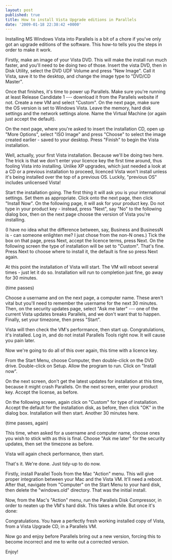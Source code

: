 ```yaml
---
layout: post
published: true
title: How to install Vista Upgrade editions in Parallels
date: '2009-01-18 22:38:42 +0000'
---
```

Installing MS Windows Vista into Parallels is a bit of a chore if you've only got an upgrade editions of the software. This how-to tells you the steps in order to make it work.

Firstly, make an image of your Vista DVD. This will make the install run much faster, and you'll need to be doing two of those. Insert the vista DVD, then in Disk Utility, select the DVD UDF Volume and press "New Image". Call it Vista, save it to the desktop, and change the image type to "DVD/CD Master".

Once that finishes, it's time to power up Parallels. Make sure you're running at least Release Candidate 1 --- download it from the Parallels website if not. Create a new VM and select "Custom". On the next page, make sure the OS version is set to Windows Vista. Leave the memory, hard disk settings and the network settings alone. Name the Virtual Machine (or again just accept the default).

On the next page, where you're asked to insert the installation CD, open up "More Options", select "ISO Image" and press "Choose" to select the image created earlier - saved to your desktop. Press "Finish" to begin the Vista installation.

Well, actually, your first Vista installation. Because we'll be doing two here. The trick is that we don't enter your licence key the first time around, thus fooling Vista into installing. Unlike XP upgrades, which just needed a look at a CD or a previous installation to proceed, licenced Vista won't install unless it's being installed over the top of a previous OS. Luckily, "previous OS" includes unlicensed Vista!

Start the installation going. The first thing it will ask you is your international settings. Set them as appropriate. Click onto the next page, then click "Install Now". On the following page, it will ask for your product key. Do not type in your product key - instead, press "Next", say "No" to the following dialog box, then on the next page choose the version of Vista you're installing.

(I have no idea what the difference between, say, Business and BusinessN is - can someone enlighten me? I just chose from the non-N ones.)
Tick the box on that page, press Next, accept the licence terms, press Next. On the following screen the type of installation will be set to "Custom". That's fine. Press Next to choose where to install it, the default is fine so press Next again.

At this point the installation of Vista will start. The VM will reboot several times - just let it do so. Installation will run to completion just fine, go away for 30 minutes.

(time passes)

Choose a username and on the next page, a computer name. These aren't vital but you'll need to remember the username for the next 30 minutes. Then, on the security updates page, select "Ask me later" --- one of the current Vista updates breaks Parallels, and we don't want that to happen. Finally, set your timezone, then press "Start".

Vista will then check the VM's performance, then start up. Congratulations, it's installed. Log in, and do not install Parallels Tools right now. It will cause you pain later.

Now we're going to do all of this over again, this time with a licence key.

From the Start Menu, choose Computer, then double-click on the DVD drive. Double-click on Setup. Allow the program to run. Click on "Install now".

On the next screen, don't get the latest updates for installation at this time, because it might crash Parallels. On the next screen, enter your product key. Accept the license, as before.

On the following screen, again click on "Custom" for type of installation. Accept the default for the installation disk, as before, then click "OK" in the dialog box. 
Installation will then start. Another 30 minutes here.

(time passes, again)

This time, when asked for a username and computer name, choose ones you wish to stick with as this is final. Choose "Ask me later" for the security updates, then set the timezone as before.

Vista will again check performance, then start.

That's it. We're done. Just tidy-up to do now.

Firstly, install Parallel Tools from the Mac "Action" menu. This will give proper integration between your Mac and the Vista VM. It'll need a reboot. After that, navigate from "Computer" on the Start Menu to your hard disk, then delete the "windows.old" directory. That was the initial install.

Now, from the Mac's "Action" menu, run the Parallels Disk Compressor, in order to neaten up the VM's hard disk. This takes a while. But once it's done:

Congratulations. You have a perfectly fresh working installed copy of Vista, from a Vista Upgrade CD, in a Parallels VM.

Now go and enjoy before Parallels bring out a new version, forcing this to become incorrect and me to write out a corrected version.

Enjoy!
